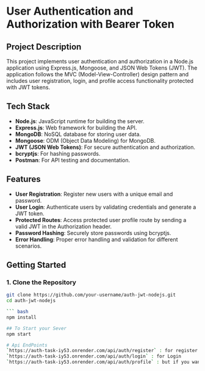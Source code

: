 # User Authentication and Authorization with Bearer Token

## Project Description

This project implements user authentication and authorization in a Node.js application using Express.js, Mongoose, and JSON Web Tokens (JWT). The application follows the MVC (Model-View-Controller) design pattern and includes user registration, login, and profile access functionality protected with JWT tokens.

## Tech Stack

- **Node.js**: JavaScript runtime for building the server.
- **Express.js**: Web framework for building the API.
- **MongoDB**: NoSQL database for storing user data.
- **Mongoose**: ODM (Object Data Modeling) for MongoDB.
- **JWT (JSON Web Tokens)**: For secure authentication and authorization.
- **bcryptjs**: For hashing passwords.
- **Postman**: For API testing and documentation.

## Features

- **User Registration**: Register new users with a unique email and password.
- **User Login**: Authenticate users by validating credentials and generate a JWT token.
- **Protected Routes**: Access protected user profile route by sending a valid JWT in the Authorization header.
- **Password Hashing**: Securely store passwords using bcryptjs.
- **Error Handling**: Proper error handling and validation for different scenarios.

## Getting Started

### 1. Clone the Repository

```bash
git clone https://github.com/your-username/auth-jwt-nodejs.git
cd auth-jwt-nodejs

``` bash
npm install

## To Start your Sever
npm start

# Api EndPoints
`https://auth-task-iy53.onrender.com/api/auth/register` : for register 
`https://auth-task-iy53.onrender.com/api/auth/login` : for Login 
`https://auth-task-iy53.onrender.com/api/auth/profile` : but if you want the profile you have to give the  HEADER - Authorization :  **Bearer** Token in POSTMAN 





